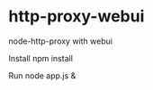 http-proxy-webui
================

node-http-proxy with webui

Install
  npm install
  
Run
  node app.js &

